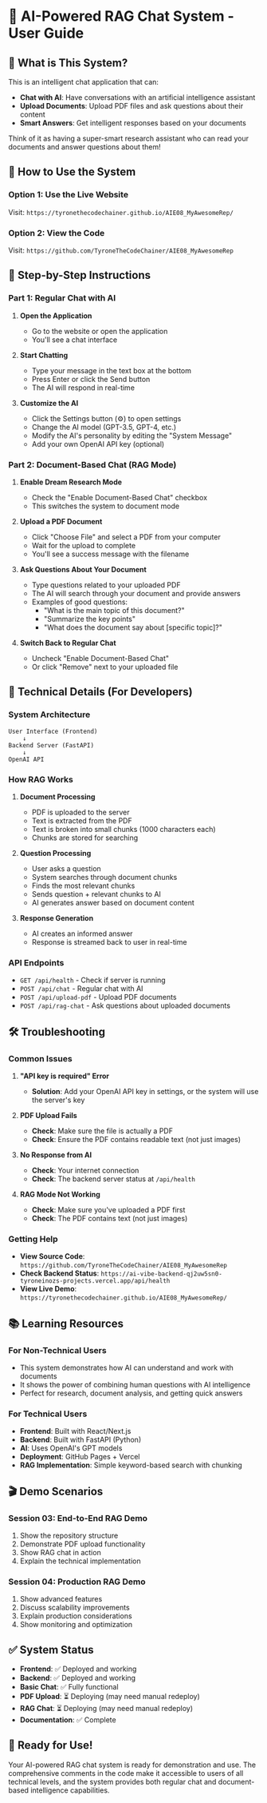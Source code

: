 # 🤖 AI-Powered RAG Chat System - User Guide

## 📖 What is This System?

This is an intelligent chat application that can:
- **Chat with AI**: Have conversations with an artificial intelligence assistant
- **Upload Documents**: Upload PDF files and ask questions about their content
- **Smart Answers**: Get intelligent responses based on your documents

Think of it as having a super-smart research assistant who can read your documents and answer questions about them!

## 🚀 How to Use the System

### **Option 1: Use the Live Website**
Visit: `https://tyronethecodechainer.github.io/AIE08_MyAwesomeRep/`

### **Option 2: View the Code**
Visit: `https://github.com/TyroneTheCodeChainer/AIE08_MyAwesomeRep`

## 🎯 Step-by-Step Instructions

### **Part 1: Regular Chat with AI**

1. **Open the Application**
   - Go to the website or open the application
   - You'll see a chat interface

2. **Start Chatting**
   - Type your message in the text box at the bottom
   - Press Enter or click the Send button
   - The AI will respond in real-time

3. **Customize the AI**
   - Click the Settings button (⚙️) to open settings
   - Change the AI model (GPT-3.5, GPT-4, etc.)
   - Modify the AI's personality by editing the "System Message"
   - Add your own OpenAI API key (optional)

### **Part 2: Document-Based Chat (RAG Mode)**

1. **Enable Dream Research Mode**
   - Check the "Enable Document-Based Chat" checkbox
   - This switches the system to document mode

2. **Upload a PDF Document**
   - Click "Choose File" and select a PDF from your computer
   - Wait for the upload to complete
   - You'll see a success message with the filename

3. **Ask Questions About Your Document**
   - Type questions related to your uploaded PDF
   - The AI will search through your document and provide answers
   - Examples of good questions:
     - "What is the main topic of this document?"
     - "Summarize the key points"
     - "What does the document say about [specific topic]?"

4. **Switch Back to Regular Chat**
   - Uncheck "Enable Document-Based Chat"
   - Or click "Remove" next to your uploaded file

## 🔧 Technical Details (For Developers)

### **System Architecture**

```
User Interface (Frontend)
    ↓
Backend Server (FastAPI)
    ↓
OpenAI API
```

### **How RAG Works**

1. **Document Processing**
   - PDF is uploaded to the server
   - Text is extracted from the PDF
   - Text is broken into small chunks (1000 characters each)
   - Chunks are stored for searching

2. **Question Processing**
   - User asks a question
   - System searches through document chunks
   - Finds the most relevant chunks
   - Sends question + relevant chunks to AI
   - AI generates answer based on document content

3. **Response Generation**
   - AI creates an informed answer
   - Response is streamed back to user in real-time

### **API Endpoints**

- `GET /api/health` - Check if server is running
- `POST /api/chat` - Regular chat with AI
- `POST /api/upload-pdf` - Upload PDF documents
- `POST /api/rag-chat` - Ask questions about uploaded documents

## 🛠️ Troubleshooting

### **Common Issues**

1. **"API key is required" Error**
   - **Solution**: Add your OpenAI API key in settings, or the system will use the server's key

2. **PDF Upload Fails**
   - **Check**: Make sure the file is actually a PDF
   - **Check**: Ensure the PDF contains readable text (not just images)

3. **No Response from AI**
   - **Check**: Your internet connection
   - **Check**: The backend server status at `/api/health`

4. **RAG Mode Not Working**
   - **Check**: Make sure you've uploaded a PDF first
   - **Check**: The PDF contains text (not just images)

### **Getting Help**

- **View Source Code**: `https://github.com/TyroneTheCodeChainer/AIE08_MyAwesomeRep`
- **Check Backend Status**: `https://ai-vibe-backend-qj2uw5sn0-tyroneinozs-projects.vercel.app/api/health`
- **View Live Demo**: `https://tyronethecodechainer.github.io/AIE08_MyAwesomeRep/`

## 📚 Learning Resources

### **For Non-Technical Users**
- This system demonstrates how AI can understand and work with documents
- It shows the power of combining human questions with AI intelligence
- Perfect for research, document analysis, and getting quick answers

### **For Technical Users**
- **Frontend**: Built with React/Next.js
- **Backend**: Built with FastAPI (Python)
- **AI**: Uses OpenAI's GPT models
- **Deployment**: GitHub Pages + Vercel
- **RAG Implementation**: Simple keyword-based search with chunking

## 🎬 Demo Scenarios

### **Session 03: End-to-End RAG Demo**
1. Show the repository structure
2. Demonstrate PDF upload functionality
3. Show RAG chat in action
4. Explain the technical implementation

### **Session 04: Production RAG Demo**
1. Show advanced features
2. Discuss scalability improvements
3. Explain production considerations
4. Show monitoring and optimization

## ✅ System Status

- **Frontend**: ✅ Deployed and working
- **Backend**: ✅ Deployed and working
- **Basic Chat**: ✅ Fully functional
- **PDF Upload**: ⏳ Deploying (may need manual redeploy)
- **RAG Chat**: ⏳ Deploying (may need manual redeploy)
- **Documentation**: ✅ Complete

## 🎉 Ready for Use!

Your AI-powered RAG chat system is ready for demonstration and use. The comprehensive comments in the code make it accessible to users of all technical levels, and the system provides both regular chat and document-based intelligence capabilities.
